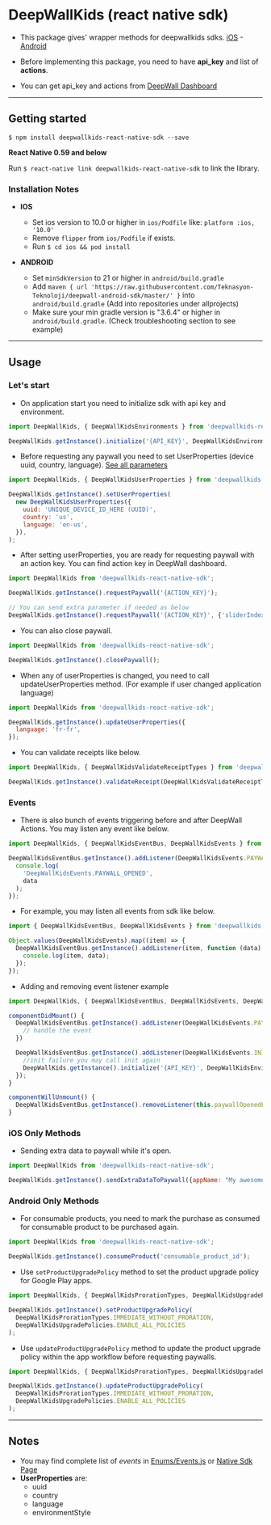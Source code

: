 # DeepWallKids (react native sdk)

* This package gives' wrapper methods for deepwallkids sdks. [iOS](https://github.com/Teknasyon-Teknoloji/deepwallkids-ios-sdk) - [Android](https://github.com/Teknasyon-Teknoloji/deepwall-android-sdk)

* Before implementing this package, you need to have **api_key** and list of **actions**.

* You can get api_key and actions from [DeepWall Dashboard](https://console.deepwall.com/)


---


## Getting started

`$ npm install deepwallkids-react-native-sdk --save`

**React Native 0.59 and below**

Run `$ react-native link deepwallkids-react-native-sdk` to link the library.


### Installation Notes
- **IOS**
  - Set ios version to 10.0 or higher in `ios/Podfile` like: `platform :ios, '10.0'`
  - Remove `flipper` from `ios/Podfile` if exists.
  - Run `$ cd ios && pod install`

- **ANDROID**
  - Set `minSdkVersion` to 21 or higher in `android/build.gradle`
  - Add `maven { url 'https://raw.githubusercontent.com/Teknasyon-Teknoloji/deepwall-android-sdk/master/' }` into `android/build.gradle` (Add into repositories under allprojects)
  - Make sure your min gradle version is "3.6.4" or higher in `android/build.gradle`. (Check troubleshooting section to see example)


---


## Usage

### Let's start

- On application start you need to initialize sdk with api key and environment.
```javascript
import DeepWallKids, { DeepWallKidsEnvironments } from 'deepwallkids-react-native-sdk';

DeepWallKids.getInstance().initialize('{API_KEY}', DeepWallKidsEnvironments.PRODUCTION);
```

- Before requesting any paywall you need to set UserProperties (device uuid, country, language). [See all parameters](https://github.com/Teknasyon-Teknoloji/deepwallkids-ios-sdk#configuration)
```javascript
import DeepWallKids, { DeepWallKidsUserProperties } from 'deepwallkids-react-native-sdk';

DeepWallKids.getInstance().setUserProperties(
  new DeepWallKidsUserProperties({
    uuid: 'UNIQUE_DEVICE_ID_HERE (UUID)',
    country: 'us',
    language: 'en-us',
  }),
);
```

- After setting userProperties, you are ready for requesting paywall with an action key. You can find action key in DeepWall dashboard.
```javascript
import DeepWallKids from 'deepwallkids-react-native-sdk';

DeepWallKids.getInstance().requestPaywall('{ACTION_KEY}');

// You can send extra parameter if needed as below
DeepWallKids.getInstance().requestPaywall('{ACTION_KEY}', {'sliderIndex': 2, 'title': 'Deepwall'});
```

- You can also close paywall.
```javascript
import DeepWallKids from 'deepwallkids-react-native-sdk';

DeepWallKids.getInstance().closePaywall();
```

- When any of userProperties is changed, you need to call updateUserProperties method. (For example if user changed application language)
```javascript
import DeepWallKids from 'deepwallkids-react-native-sdk';

DeepWallKids.getInstance().updateUserProperties({
  language: 'fr-fr',
});
```

- You can validate receipts like below.
```javascript
import DeepWallKids, { DeepWallKidsValidateReceiptTypes } from 'deepwallkids-react-native-sdk';

DeepWallKids.getInstance().validateReceipt(DeepWallKidsValidateReceiptTypes.RESTORE);
```


### Events

- There is also bunch of events triggering before and after DeepWall Actions. You may listen any event like below.
```javascript
import DeepWallKids, { DeepWallKidsEventBus, DeepWallKidsEvents } from 'deepwallkids-react-native-sdk';

DeepWallKidsEventBus.getInstance().addListener(DeepWallKidsEvents.PAYWALL_OPENED, function (data) {
  console.log(
    'DeepWallKidsEvents.PAYWALL_OPENED',
    data
  );
});

```

- For example, you may listen all events from sdk like below.
```javascript
import { DeepWallKidsEventBus, DeepWallKidsEvents } from 'deepwallkids-react-native-sdk';

Object.values(DeepWallKidsEvents).map((item) => {
  DeepWallKidsEventBus.getInstance().addListener(item, function (data) {
    console.log(item, data);
  });
});
```

- Adding and removing event listener example
```javascript
import DeepWallKids, { DeepWallKidsEventBus, DeepWallKidsEvents, DeepWallKidsEnvironments } from 'deepwallkids-react-native-sdk';

componentDidMount() {
  DeepWallKidsEventBus.getInstance().addListener(DeepWallKidsEvents.PAYWALL_OPENED, this.paywallOpenedListener = data => {
    // handle the event
  })

  DeepWallKidsEventBus.getInstance().addListener(DeepWallKidsEvents.INIT_FAILURE, function (data) {
    //init failure you may call init again
    DeepWallKids.getInstance().initialize('{API_KEY}', DeepWallKidsEnvironments.PRODUCTION);
  });
}

componentWillUnmount() {
  DeepWallKidsEventBus.getInstance().removeListener(this.paywallOpenedListener);
}
```


### iOS Only Methods

- Sending extra data to paywall while it's open.
```javascript
import DeepWallKids from 'deepwallkids-react-native-sdk';

DeepWallKids.getInstance().sendExtraDataToPaywall({appName: "My awesome app"});
```


### Android Only Methods

- For consumable products, you need to mark the purchase as consumed for consumable product to be purchased again.
```javascript
import DeepWallKids from 'deepwallkids-react-native-sdk';

DeepWallKids.getInstance().consumeProduct('consumable_product_id');
```

- Use `setProductUpgradePolicy` method to set the product upgrade policy for Google Play apps.
```javascript
import DeepWallKids, { DeepWallKidsProrationTypes, DeepWallKidsUpgradePolicies } from 'deepwallkids-react-native-sdk';

DeepWallKids.getInstance().setProductUpgradePolicy(
  DeepWallKidsProrationTypes.IMMEDIATE_WITHOUT_PRORATION,
  DeepWallKidsUpgradePolicies.ENABLE_ALL_POLICIES
);
```
  
- Use `updateProductUpgradePolicy` method to update the product upgrade policy within the app workflow before requesting paywalls.
```javascript
import DeepWallKids, { DeepWallKidsProrationTypes, DeepWallKidsUpgradePolicies } from 'deepwallkids-react-native-sdk';

DeepWallKids.getInstance().updateProductUpgradePolicy(
  DeepWallKidsProrationTypes.IMMEDIATE_WITHOUT_PRORATION,
  DeepWallKidsUpgradePolicies.ENABLE_ALL_POLICIES
);
```


---


## Notes
- You may find complete list of _events_ in [Enums/Events.js](./src/Enums/Events.js) or [Native Sdk Page](https://github.com/Teknasyon-Teknoloji/deepwallkids-ios-sdk#event-handling)
- **UserProperties** are:
    - uuid
    - country
    - language
    - environmentStyle

